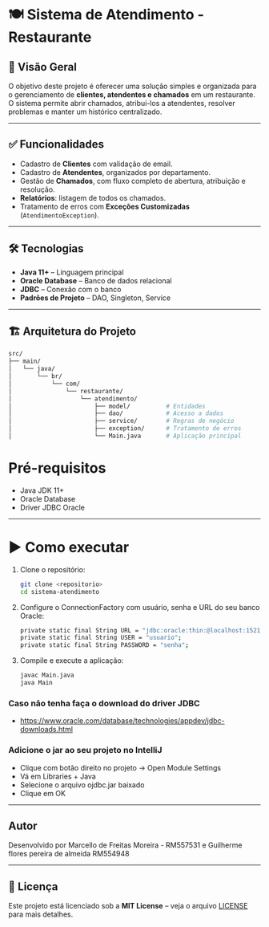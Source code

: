 # 🍽️ Sistema de Atendimento - Restaurante


## 📌 Visão Geral
O objetivo deste projeto é oferecer uma solução simples e organizada para o gerenciamento de **clientes, atendentes e chamados** em um restaurante.  
O sistema permite abrir chamados, atribuí-los a atendentes, resolver problemas e manter um histórico centralizado.

---

## ✅ Funcionalidades
- Cadastro de **Clientes** com validação de email.  
- Cadastro de **Atendentes**, organizados por departamento.  
- Gestão de **Chamados**, com fluxo completo de abertura, atribuição e resolução.  
- **Relatórios**: listagem de todos os chamados.  
- Tratamento de erros com **Exceções Customizadas** (`AtendimentoException`).  

---

## 🛠️ Tecnologias
- **Java 11+** – Linguagem principal  
- **Oracle Database** – Banco de dados relacional  
- **JDBC** – Conexão com o banco  
- **Padrões de Projeto** – DAO, Singleton, Service

---

## 🏗️ Arquitetura do Projeto

   ```bash
  src/
  ├── main/
  │   └── java/
  │       └── br/
  │           └── com/
  │               └── restaurante/
  │                   └── atendimento/
  │                       ├── model/          # Entidades
  │                       ├── dao/            # Acesso a dados
  │                       ├── service/        # Regras de negócio
  │                       ├── exception/      # Tratamento de erros
  │                       └── Main.java       # Aplicação principal

```
# Pré-requisitos
- Java JDK 11+
- Oracle Database
- Driver JDBC Oracle

---

# ▶️ Como executar 

1. Clone o repositório:
   ```bash
   git clone <repositorio>
   cd sistema-atendimento
   ```
   
2. Configure o ConnectionFactory com usuário, senha e URL do seu banco Oracle:
   ```bash
   private static final String URL = "jdbc:oracle:thin:@localhost:1521:XE";
   private static final String USER = "usuario";
   private static final String PASSWORD = "senha";
   ```
   
3. Compile e execute a aplicação:
   ```bash
   javac Main.java
   java Main
   ```
   
### Caso não tenha faça o download do driver JDBC
- https://www.oracle.com/database/technologies/appdev/jdbc-downloads.html

### Adicione o jar ao seu projeto no IntelliJ
- Clique com botão direito no projeto → Open Module Settings
- Vá em Libraries + Java
- Selecione o arquivo ojdbc.jar baixado
- Clique em OK

---

## Autor
Desenvolvido por Marcello de Freitas Moreira - RM557531 e Guilherme flores pereira de almeida RM554948

---

## 📜 Licença

Este projeto está licenciado sob a **MIT License** – veja o arquivo [LICENSE](LICENSE) para mais detalhes.

